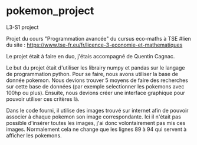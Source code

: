 # pokemon_project
L3-S1 project


Projet du cours "Programmation avancée" du cursus eco-maths à TSE 
#lien du site : https://www.tse-fr.eu/fr/licence-3-economie-et-mathematiques


Le projet était à faire en duo, j'étais accompagné de Quentin Cagnac.

Le but du projet était d'utiliser les librairy numpy et pandas sur le langage de programmation python.
Pour se faire, nous avons utiliser la base de donnée pokemon. Nous devions trouver 5 moyens de faire des recherches sur cette base de données (par exemple selectionner les pokemons avec 100hp ou plus).
Ensuite, nous devions créer une interface graphique pour pouvoir utiliser ces critères là.

Dans le code fourni, il utilise des images trouvé sur internet afin de pouvoir associer à chaque pokemon son image correspondante. Ici il n'était pas possible d'insérer toutes les images, j'ai donc volontairement pas mis ces images. Normalement cela ne change que les lignes 89 à 94 qui servent à afficher les pokemons.
